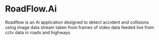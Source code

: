 # RoadFlow.Ai
Roadflow is an Ai application designed to detect accident and collisions using image data stream taken from frames of video data feeded live from cctv data in roads and highways
